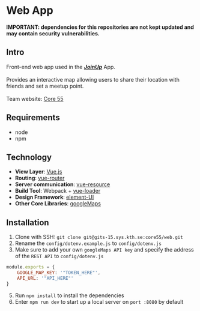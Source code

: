# Web App

**IMPORTANT: dependencies for this repositories are not kept updated and may contain security vulnerabilities.**

## Intro
Front-end web app used in the ***[JoinUp](https://www.joinup.nu)*** App.<br><br>
Provides an interactive map allowing users to share their location with friends and set a meetup point.
<br><br>
Team website: [Core 55](https://core55.github.io/)

## Requirements
* node
* npm

## Technology
* **View Layer**: [Vue.js][0.5]
* **Routing**: [vue-router][1]
* **Server communication**: [vue-resource][2]
* **Build Tool**: Webpack + [vue-loader][3]
* **Design Framework**: [element-UI][4]
* **Other Core Libraries**: [googleMaps][5]

[0.5]: https://vuejs.org/
[1]: https://github.com/vuejs/vue-router
[2]: https://github.com/pagekit/vue-resource
[3]: https://github.com/vuejs/vue-loader
[4]: http://element.eleme.io/
[5]: https://developers.google.com/maps/documentation/javascript/

## Installation
1. Clone with SSH: `git clone git@gits-15.sys.kth.se:core55/web.git`
2. Rename the `config/dotenv.example.js` to `config/dotenv.js`
3. Make sure to add your own `googleMaps API key` and specify the address of the `REST API` to `config/dotenv.js`

```javascript
module.exports = {
    GOOGLE_MAP_KEY: '"TOKEN_HERE"',
    API_URL: '"API_HERE"'
}
```
5. Run `npm install` to install the dependencies
6. Enter `npm run dev` to start up a local server on `port :8080` by default
